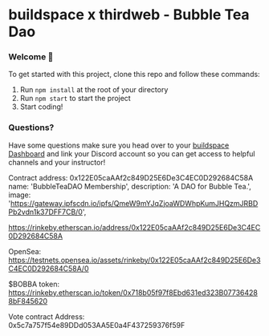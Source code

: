 # buildspace x thirdweb - Bubble Tea Dao

### **Welcome 👋**
To get started with this project, clone this repo and follow these commands:

1. Run `npm install` at the root of your directory
2. Run `npm start` to start the project
3. Start coding!

### **Questions?**
Have some questions make sure you head over to your [buildspace Dashboard](https://app.buildspace.so/projects/COb520aae3-7925-42f4-a5e7-eaf718933766) and link your Discord account so you can get access to helpful channels and your instructor!

Contract address: 0x122E05caAAf2c849D25E6De3C4EC0D292684C58A
name: 'BubbleTeaDAO Membership',
description: 'A DAO for Bubble Tea.',
image: 'https://gateway.ipfscdn.io/ipfs/QmeW9mYJqZjoaWDWhpKumJHQzmJRBDPb2vdn1k37DFF7CB/0',

https://rinkeby.etherscan.io/address/0x122E05caAAf2c849D25E6De3C4EC0D292684C58A

OpenSea: https://testnets.opensea.io/assets/rinkeby/0x122E05caAAf2c849D25E6De3C4EC0D292684C58A/0

$BOBBA token: https://rinkeby.etherscan.io/token/0x718b05f97f8Ebd631ed323B077364288bF845620

Vote contract Address: 0x5c7a757f54e89DDd053AA5E0a4F437259376f59F

